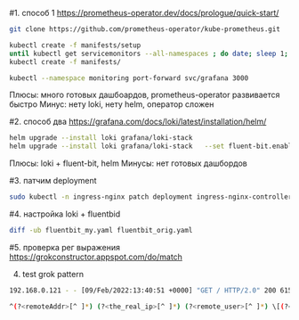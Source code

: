 #1. способ 1
https://prometheus-operator.dev/docs/prologue/quick-start/

```sh
git clone https://github.com/prometheus-operator/kube-prometheus.git

kubectl create -f manifests/setup
until kubectl get servicemonitors --all-namespaces ; do date; sleep 1; echo ""; done
kubectl create -f manifests/

kubectl --namespace monitoring port-forward svc/grafana 3000
```
Плюсы: много готовых дашбоардов,  prometheus-operator  развивается быстро
Минус: нету  loki, нету  helm,  оператор сложен

#2.  способ  два 
https://grafana.com/docs/loki/latest/installation/helm/

```sh
helm upgrade --install loki grafana/loki-stack
helm upgrade --install loki grafana/loki-stack   --set fluent-bit.enabled=true,promtail.enabled=false,grafana.enabled=true,prometheus.enabled=true,prometheus.alertmanager.persistentVolume.enabled=false,prometheus.server.persistentVolume.enabled=false
```

Плюсы:  loki + fluent-bit, helm
Минусы: нет готовых дашбордов

#3. патчим deployment
```sh
sudo kubectl -n ingress-nginx patch deployment ingress-nginx-controller --patch "$(cat ./ingress_annotation.yaml)"
```
#4. настройка  loki + fluentbid
```sh
diff -ub fluentbit_my.yaml fluentbit_orig.yaml
```

#5.  проверка рег выражения
https://grokconstructor.appspot.com/do/match

4. test grok pattern
```sh
192.168.0.121 - - [09/Feb/2022:13:40:51 +0000] "GET / HTTP/2.0" 200 615 "-" "curl/7.74.0" 32 0.072 [default-nginx-80] [] 172.17.0.9:80 615 0.072 200 a53e962103492bdb2fc70519b366c488

^(?<remoteAddr>[^ ]*) (?<the_real_ip>[^ ]*) (?<remote_user>[^ ]*) \[(?<time_local>[^\]]*)\] "(?<method>\S+)(?: +(?<request>[^\"]*?)(?: +\S*)?)?" (?<status>[^ ]*) (?<body_bytes_sent>[^ ]*)(?: "(?<httpReferer>[^\"]*)" "(?<httpUserAgent>[^\"]*)")? (?<request_length>[^ ]*) (?<request_time>[^ ]*) \[(?<proxy_upstream_name>[^ ]*)\] (?<unknown1>[^ ]*) (?<upstream_addr>[^ ]*) (?<upstream_response_length>[^ ]*) (?<upstream_response_time>[^ ]*) (?<upstream_status>[^ ]*) (?<requestid>[^ ]*)$
```
